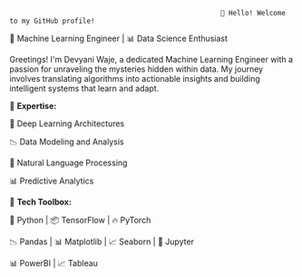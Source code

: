                                                         👋 Hello! Welcome to my GitHub profile!


                                                            
🤖 Machine Learning Engineer | 📊 Data Science Enthusiast 

Greetings! I'm Devyani Waje, a dedicated Machine Learning Engineer with a passion for unraveling the mysteries hidden within data. My journey involves translating algorithms into actionable insights and building intelligent systems that learn and adapt.

💼 **Expertise:**


🧠 Deep Learning Architectures


📉 Data Modeling and Analysis


🤖 Natural Language Processing


📊 Predictive Analytics


🔧 **Tech Toolbox:**


🐍 Python | 📦 TensorFlow | 🔥 PyTorch 


📉 Pandas | 📊 Matplotlib | 📈 Seaborn | 📓 Jupyter

📊 PowerBI | 📈 Tableau
